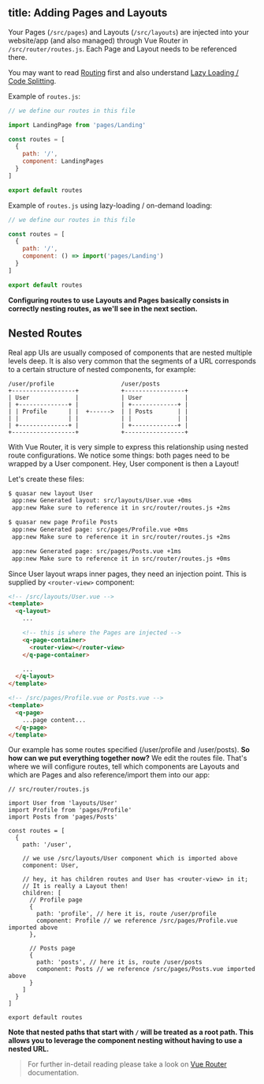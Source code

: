 title: Adding Pages and Layouts
---
Your Pages (`/src/pages`) and Layouts (`/src/layouts`) are injected into your website/app (and also managed) through Vue Router in `/src/router/routes.js`. Each Page and Layout needs to be referenced there.

You may want to read [Routing](/guide/routing.html) first and also understand [Lazy Loading / Code Splitting](/guide/app-lazy-loading---code-splitting.html).

Example of `routes.js`:
```js
// we define our routes in this file

import LandingPage from 'pages/Landing'

const routes = [
  {
    path: '/',
    component: LandingPages
  }
]

export default routes
```

Example of `routes.js` using lazy-loading / on-demand loading:
```js
// we define our routes in this file

const routes = [
  {
    path: '/',
    component: () => import('pages/Landing')
  }
]

export default routes
```

**Configuring routes to use Layouts and Pages basically consists in correctly nesting routes, as we'll see in the next section.**

## Nested Routes
Real app UIs are usually composed of components that are nested multiple levels deep. It is also very common that the segments of a URL corresponds to a certain structure of nested components, for example:

```
/user/profile                   /user/posts
+------------------+            +-----------------+
| User             |            | User            |
| +--------------+ |            | +-------------+ |
| | Profile      | |  +------>  | | Posts       | |
| |              | |            | |             | |
| +--------------+ |            | +-------------+ |
+------------------+            +-----------------+
```

With Vue Router, it is very simple to express this relationship using nested route configurations. We notice some things: both pages need to be wrapped by a User component. Hey, User component is then a Layout!

Let's create these files:
```bash
$ quasar new layout User
 app:new Generated layout: src/layouts/User.vue +0ms
 app:new Make sure to reference it in src/router/routes.js +2ms

$ quasar new page Profile Posts
 app:new Generated page: src/pages/Profile.vue +0ms
 app:new Make sure to reference it in src/router/routes.js +2ms

 app:new Generated page: src/pages/Posts.vue +1ms
 app:new Make sure to reference it in src/router/routes.js +0ms
```

Since User layout wraps inner pages, they need an injection point. This is supplied by `<router-view>` component:
```html
<!-- /src/layouts/User.vue -->
<template>
  <q-layout>
    ...

    <!-- this is where the Pages are injected -->
    <q-page-container>
      <router-view></router-view>
    </q-page-container>

    ...
  </q-layout>
</template>
```

```html
<!-- /src/pages/Profile.vue or Posts.vue -->
<template>
  <q-page>
    ...page content...
  </q-page>
</template>
````

Our example has some routes specified (/user/profile and /user/posts). **So how can we put everything together now?** We edit the routes file. That's where we will configure routes, tell which components are Layouts and which are Pages and also reference/import them into our app:

```
// src/router/routes.js

import User from 'layouts/User'
import Profile from 'pages/Profile'
import Posts from 'pages/Posts'

const routes = [
  {
    path: '/user',

    // we use /src/layouts/User component which is imported above
    component: User,

    // hey, it has children routes and User has <router-view> in it;
    // It is really a Layout then!
    children: [
      // Profile page
      {
        path: 'profile', // here it is, route /user/profile
        component: Profile // we reference /src/pages/Profile.vue imported above
      },

      // Posts page
      {
        path: 'posts', // here it is, route /user/posts
        component: Posts // we reference /src/pages/Posts.vue imported above
      }
    ]
  }
]

export default routes
```

**Note that nested paths that start with `/` will be treated as a root path. This allows you to leverage the component nesting without having to use a nested URL.**

> For further in-detail reading please take a look on [Vue Router](https://router.vuejs.org/en/essentials/nested-routes.html#) documentation.
